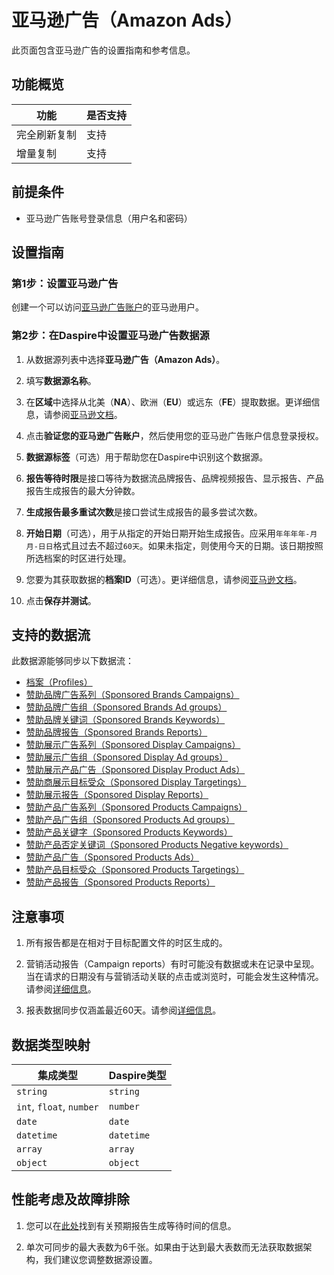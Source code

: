 # 亚马逊广告（Amazon Ads）

此页面包含亚马逊广告的设置指南和参考信息。

## 功能概览

| 功能 | 是否支持 |
| --- | --- |
| 完全刷新复制 | 支持 |
| 增量复制 | 支持 |

## 前提条件

* 亚马逊广告账号登录信息（用户名和密码）

## 设置指南

### 第1步：设置亚马逊广告

创建一个可以访问[亚马逊广告账户](https://advertising.amazon.com/)的亚马逊用户。

### 第2步：在Daspire中设置亚马逊广告数据源

1. 从数据源列表中选择**亚马逊广告（Amazon Ads）**。

2. 填写**数据源名称**。

3. 在**区域**中选择从北美（**NA**）、欧洲（**EU**）或远东（**FE**）提取数据。更详细信息，请参阅[亚马逊文档](https://advertising.amazon.com/API/docs/en-us/info/api-overview#api-endpoints)。

4. 点击**验证您的亚马逊广告账户**，然后使用您的亚马逊广告账户信息登录授权。

5. **数据源标签**（可选）用于帮助您在Daspire中识别这个数据源。

6. **报告等待时限**是接口等待为数据流品牌报告、品牌视频报告、显示报告、产品报告生成报告的最大分钟数。

7. **生成报告最多重试次数**是接口尝试生成报告的最多尝试次数。

8. **开始日期**（可选），用于从指定的开始日期开始生成报告。应采用`年年年年-月月-日日`格式且过去不超过`60天`。如果未指定，则使用今天的日期。该日期按照所选档案的时区进行处理。

9. 您要为其获取数据的**档案ID**（可选）。更详细信息，请参阅[亚马逊文档](https://advertising.amazon.com/API/docs/en-us/concepts/authorization/profiles)。

10. 点击**保存并测试**。

## 支持的数据流

此数据源能够同步以下数据流：

* [档案（Profiles）](https://advertising.amazon.com/API/docs/en-us/reference/2/profiles#/Profiles)
* [赞助品牌广告系列（Sponsored Brands Campaigns）](https://advertising.amazon.com/API/docs/en-us/sponsored-brands/3-0/openapi#/Campaigns)
* [赞助品牌广告组（Sponsored Brands Ad groups）](https://advertising.amazon.com/API/docs/en-us/sponsored-brands/3-0/openapi#/Ad%20groups)
* [赞助品牌关键词（Sponsored Brands Keywords）](https://advertising.amazon.com/API/docs/en-us/sponsored-brands/3-0/openapi#/Keywords)
* [赞助品牌报告（Sponsored Brands Reports）](https://advertising.amazon.com/API/docs/en-us/reference/sponsored-brands/2/reports)
* [赞助展示广告系列（Sponsored Display Campaigns）](https://advertising.amazon.com/API/docs/en-us/sponsored-display/3-0/openapi#/Campaigns)
* [赞助展示广告组（Sponsored Display Ad groups）](https://advertising.amazon.com/API/docs/en-us/sponsored-display/3-0/openapi#/Ad%20groups)
* [赞助展示产品广告（Sponsored Display Product Ads）](https://advertising.amazon.com/API/docs/en-us/sponsored-display/3-0/openapi#/Product%20ads)
* [赞助商展示目标受众（Sponsored Display Targetings）](https://advertising.amazon.com/API/docs/en-us/sponsored-display/3-0/openapi#/Targeting)
* [赞助展示报告（Sponsored Display Reports）](https://advertising.amazon.com/API/docs/en-us/sponsored-display/3-0/openapi#/Reports)
* [赞助产品广告系列（Sponsored Products Campaigns）](https://advertising.amazon.com/API/docs/en-us/sponsored-products/3-0/openapi/prod#/Campaigns)
* [赞助产品广告组（Sponsored Products Ad groups）](https://advertising.amazon.com/API/docs/en-us/sponsored-products/3-0/openapi/prod#/AdGroups)
* [赞助产品关键字（Sponsored Products Keywords）](https://advertising.amazon.com/API/docs/en-us/sponsored-products/3-0/openapi/prod#/Keywords)
* [赞助产品否定关键词（Sponsored Products Negative keywords）](https://advertising.amazon.com/API/docs/en-us/sponsored-products/3-0/openapi/prod#/NegativeKeywords)
* [赞助产品广告（Sponsored Products Ads）](https://advertising.amazon.com/API/docs/en-us/sponsored-products/3-0/openapi/prod#/ProductAds)
* [赞助产品目标受众（Sponsored Products Targetings）](https://advertising.amazon.com/API/docs/en-us/sponsored-products/3-0/openapi/prod#/Product%20Targeting)
* [赞助产品报告（Sponsored Products Reports）](https://advertising.amazon.com/API/docs/en-us/reporting/v3/overview)

## 注意事项

1. 所有报告都是在相对于目标配置文件的时区生成的。

2. 营销活动报告（Campaign reports）有时可能没有数据或未在记录中呈现。当在请求的日期没有与营销活动关联的点击或浏览时，可能会发生这种情况。请参阅[详细信息](https://advertising.amazon.com/API/docs/en-us/guides/reporting/v2/faq#why-is-my-report-empty)。

3. 报表数据同步仅涵盖最近60天。请参阅[详细信息](https://advertising.amazon.com/API/docs/en-us/reference/1/reports#parameters)。

## 数据类型映射

| 集成类型 | Daspire类型 |
| --- | --- |
| `string` | `string` |
| `int`, `float`, `number` | `number` |
| `date` | `date` |
| `datetime` | `datetime` |
| `array` | `array` |
| `object` | `object` |

## 性能考虑及故障排除

1. 您可以在[此处](https://advertising.amazon.com/API/docs/en-us/get-started/developer-notes)找到有关预期报告生成等待时间的信息。

2. 单次可同步的最大表数为6千张。如果由于达到最大表数而无法获取数据架构，我们建议您调整数据源设置。
